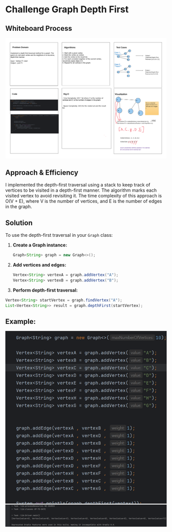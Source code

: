 # Challenge Graph Depth First

## Whiteboard Process
![Whiteboard](../../assets/null%20(5).png)
## Approach & Efficiency
I implemented the depth-first traversal using a stack to keep track of vertices to be visited in a depth-first manner. The algorithm marks each visited vertex to avoid revisiting it. The time complexity of this approach is O(V + E), where V is the number of vertices, and E is the number of edges in the graph.

## Solution
To use the depth-first traversal in your `Graph` class:

1. **Create a Graph instance:**
   ```java
   Graph<String> graph = new Graph<>();

2. **Add vertices and edges:**
   ``` java
   Vertex<String> vertexA = graph.addVertex("A");
   Vertex<String> vertexB = graph.addVertex("B");
   
3. **Perform depth-first traversal:**
  ``` java
  Vertex<String> startVertex = graph.findVertex("A"); 
  List<Vertex<String>> result = graph.depthFirst(startVertex);
```
## Example:
![Input](../../assets/Screenshot%202023-11-27%20164722.png)
![Output](../../assets/Screenshot%202023-11-27%20164806.png)




